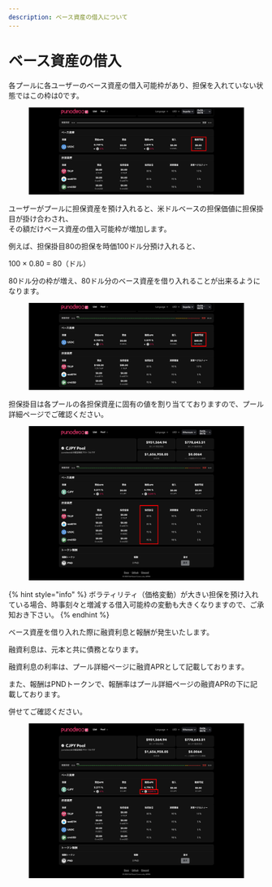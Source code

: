 ```yaml
---
description: ベース資産の借入について
---
```


# ベース資産の借入

各プールに各ユーザーのベース資産の借入可能枠があり、担保を入れていない状態ではこの枠は0です。

<figure><img src="../.gitbook/assets/Group 20a (1).png" alt=""><figcaption></figcaption></figure>

ユーザーがプールに担保資産を預け入れると、米ドルベースの担保価値に担保掛目が掛け合わされ、\
その額だけベース資産の借入可能枠が増加します。

例えば、担保掛目80の担保を時価100ドル分預け入れると、

100 × 0.80 = 80（ドル）

80ドル分の枠が増え、80ドル分のベース資産を借り入れることが出来るようになります。

<figure><img src="../.gitbook/assets/Group 20.png" alt=""><figcaption></figcaption></figure>

担保掛目は各プールの各担保資産に固有の値を割り当てておりますので、プール詳細ページでご確認ください。

<figure><img src="../.gitbook/assets/Group 13_1.png" alt=""><figcaption></figcaption></figure>

{% hint style="info" %}
ボラティリティ（価格変動）が大きい担保を預け入れている場合、時事刻々と増減する借入可能枠の変動も大きくなりますので、ご承知おき下さい。
{% endhint %}

ベース資産を借り入れた際に融資利息と報酬が発生いたします。

融資利息は、元本と共に債務となります。

融資利息の利率は、プール詳細ページに融資APRとして記載しております。

また、報酬はPNDトークンで、報酬率はプール詳細ページの融資APRの下に記載しております。

併せてご確認ください。

<figure><img src="../.gitbook/assets/Group 13_2.png" alt=""><figcaption></figcaption></figure>
